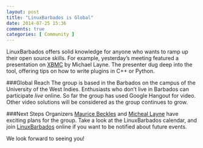 ```yaml
---
layout: post
title: "LinuxBarbados is Global"
date: 2014-07-25 15:36
comments: true
categories: [ Community ]
---
```

LinuxBarbados offers solid knowledge for anyone who wants to ramp up their open source skills. For example, yesterday’s meeting featured a presentation on [XBMC](http://xbmc.org/) by Michael Layne. The presenter dug deep into the tool, offering tips on how to write plugins in C++ or Python. 

###Global Reach
The group is based in the Barbados on the campus of the University of the West Indies. Enthusiasts who don’t live in Barbados can participate _live_ online. So far the group has used Google Hangout for video. Other video solutions will be considered as the group continues to grow.

###Next Steps
Organizers [Maurice Beckles](http://www.meetup.com/LinuxBarbados/members/143194822/) and [Micheal Layne](http://www.meetup.com/LinuxBarbados/members/153574612/) have exciting plans for the group. Take a look at the LinuxBarbados calendar, and join [LinuxBarbados](http://linuxbarbados.org) online if you want to be notified about future events.

We look forward to seeing you!

